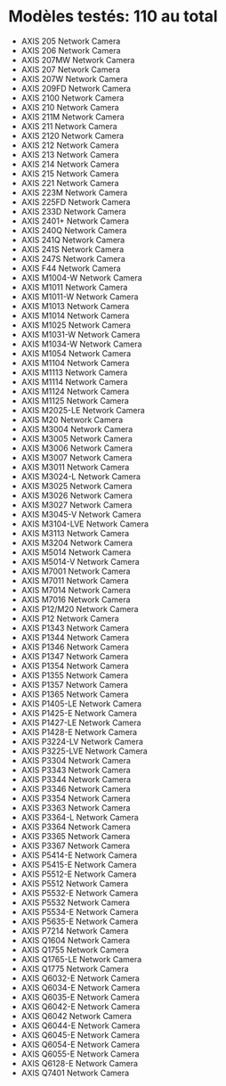 
# Modèles testés: 110 au total

 - AXIS 205 Network Camera
 - AXIS 206 Network Camera
 - AXIS 207MW Network Camera
 - AXIS 207 Network Camera
 - AXIS 207W Network Camera
 - AXIS 209FD Network Camera
 - AXIS 2100 Network Camera
 - AXIS 210 Network Camera
 - AXIS 211M Network Camera
 - AXIS 211 Network Camera
 - AXIS 2120 Network Camera
 - AXIS 212 Network Camera
 - AXIS 213 Network Camera
 - AXIS 214 Network Camera
 - AXIS 215 Network Camera
 - AXIS 221 Network Camera
 - AXIS 223M Network Camera
 - AXIS 225FD Network Camera
 - AXIS 233D Network Camera
 - AXIS 2401+ Network Camera
 - AXIS 240Q Network Camera
 - AXIS 241Q Network Camera
 - AXIS 241S Network Camera
 - AXIS 247S Network Camera
 - AXIS F44 Network Camera
 - AXIS M1004-W Network Camera
 - AXIS M1011 Network Camera
 - AXIS M1011-W Network Camera
 - AXIS M1013 Network Camera
 - AXIS M1014 Network Camera
 - AXIS M1025 Network Camera
 - AXIS M1031-W Network Camera
 - AXIS M1034-W Network Camera
 - AXIS M1054 Network Camera
 - AXIS M1104 Network Camera
 - AXIS M1113 Network Camera
 - AXIS M1114 Network Camera
 - AXIS M1124 Network Camera
 - AXIS M1125 Network Camera
 - AXIS M2025-LE Network Camera
 - AXIS M20 Network Camera
 - AXIS M3004 Network Camera
 - AXIS M3005 Network Camera
 - AXIS M3006 Network Camera
 - AXIS M3007 Network Camera
 - AXIS M3011 Network Camera
 - AXIS M3024-L Network Camera
 - AXIS M3025 Network Camera
 - AXIS M3026 Network Camera
 - AXIS M3027 Network Camera
 - AXIS M3045-V Network Camera
 - AXIS M3104-LVE Network Camera
 - AXIS M3113 Network Camera
 - AXIS M3204 Network Camera
 - AXIS M5014 Network Camera
 - AXIS M5014-V Network Camera
 - AXIS M7001 Network Camera
 - AXIS M7011 Network Camera
 - AXIS M7014 Network Camera
 - AXIS M7016 Network Camera
 - AXIS P12/M20 Network Camera
 - AXIS P12 Network Camera
 - AXIS P1343 Network Camera
 - AXIS P1344 Network Camera
 - AXIS P1346 Network Camera
 - AXIS P1347 Network Camera
 - AXIS P1354 Network Camera
 - AXIS P1355 Network Camera
 - AXIS P1357 Network Camera
 - AXIS P1365 Network Camera
 - AXIS P1405-LE Network Camera
 - AXIS P1425-E Network Camera
 - AXIS P1427-LE Network Camera
 - AXIS P1428-E Network Camera
 - AXIS P3224-LV Network Camera
 - AXIS P3225-LVE Network Camera
 - AXIS P3304 Network Camera
 - AXIS P3343 Network Camera
 - AXIS P3344 Network Camera
 - AXIS P3346 Network Camera
 - AXIS P3354 Network Camera
 - AXIS P3363 Network Camera
 - AXIS P3364-L Network Camera
 - AXIS P3364 Network Camera
 - AXIS P3365 Network Camera
 - AXIS P3367 Network Camera
 - AXIS P5414-E Network Camera
 - AXIS P5415-E Network Camera
 - AXIS P5512-E Network Camera
 - AXIS P5512 Network Camera
 - AXIS P5532-E Network Camera
 - AXIS P5532 Network Camera
 - AXIS P5534-E Network Camera
 - AXIS P5635-E Network Camera
 - AXIS P7214 Network Camera
 - AXIS Q1604 Network Camera
 - AXIS Q1755 Network Camera
 - AXIS Q1765-LE Network Camera
 - AXIS Q1775 Network Camera
 - AXIS Q6032-E Network Camera
 - AXIS Q6034-E Network Camera
 - AXIS Q6035-E Network Camera
 - AXIS Q6042-E Network Camera
 - AXIS Q6042 Network Camera
 - AXIS Q6044-E Network Camera
 - AXIS Q6045-E Network Camera
 - AXIS Q6054-E Network Camera
 - AXIS Q6055-E Network Camera
 - AXIS Q6128-E Network Camera
 - AXIS Q7401 Network Camera
